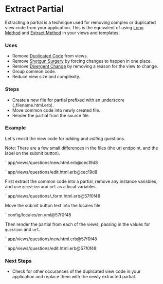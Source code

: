 # Extract Partial

Extracting a partial is a technique used for removing complex or duplicated view 
code from your application. This is the equivalent of using [Long Method](#long-method) and
[Extract Method](#extract-method) in your views and templates.

### Uses

* Remove [Duplicated Code](#duplicated-code) from views.
* Remove [Shotgun Surgery](#shotgun-surgery) by forcing changes to happen in one place.
* Remove [Divergent Change](#divergent-change) by removing a reason for the view to change.
* Group common code.
* Reduce view size and complexity.

### Steps

* Create a new file for partial prefixed with an underscore (_filename.html.erb).
* Move common code into newly created file.
* Render the partial from the source file.

### Example

Let's revisit the view code for _adding_ and _editing_ questions.

Note: There are a few small differences in the files (the url endpoint, and the 
label on the submit button).

` app/views/questions/new.html.erb@cec19d8

` app/views/questions/edit.html.erb@cec19d8

First extract the common code into a partial, remove any instance variables, and 
use `question` and `url` as a local variables.

` app/views/questions/_form.html.erb@57f0f48

Move the submit button text into the locales file.

` config/locales/en.yml@57f0f48

Then render the partial from each of the views, passing in the values for
`question` and `url`.

` app/views/questions/new.html.erb@57f0f48

` app/views/questions/edit.html.erb@57f0f48

### Next Steps

* Check for other occurances of the duplicated view code in your application and 
replace them with the newly extracted partial.
